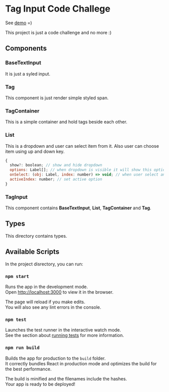 # Tag Input Code Challege

See [demo](https://tag-input-code-challenge.herokuapp.com/) =)

This project is just a code challenge and no more :)

## Components

### **BaseTextInput**

It is just a syled input.

### **Tag**

This component is just render simple styled span.

### **TagContainer**

This is a simple container and hold tags beside each other.

### **List**

This is a dropdown and user can select item from it. Also user can choose item using up and down key.

```jsx
{
  show?: boolean; // show and hide dropdown
  options: Label[]; // when dropdown is visible it will show this options
  onSelect: (obj: Label, index: number) => void; // when user select an option this function will be triggered
  activeIndex: number; // set active option
}
```

### **TagInput**

This component contains **BaseTextInput**, **List**, **TagContainer** and **Tag**.

## Types

This directory contains types.

## Available Scripts

In the project disrectory, you can run:

### `npm start`

Runs the app in the development mode.\
Open [http://localhost:3000](http://localhost:3000) to view it in the browser.

The page will reload if you make edits.\
You will also see any lint errors in the console.

### `npm test`

Launches the test runner in the interactive watch mode.\
See the section about [running tests](https://facebook.github.io/create-react-app/docs/running-tests) for more information.

### `npm run build`

Builds the app for production to the `build` folder.\
It correctly bundles React in production mode and optimizes the build for the best performance.

The build is minified and the filenames include the hashes.\
Your app is ready to be deployed!
